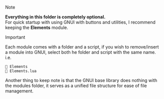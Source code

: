 > [!NOTE]
> **Everything in this folder is completely optional.**  
> For quick startup with using GNUI with buttons and utilities, I recommend keeping the **Elements** module.

> [!IMPORTANT]
> Each module comes with a folder and a script, if you wish to remove/insert a module into GNUI, select both he folder and script with the same name.
> i.e. 
> ```
>📂 Elements
>📄 Elements.lua
> ```

Another thing to keep note is that the GNUI base library does nothing with the modules folder, it serves as a unified file structure for ease of file management.